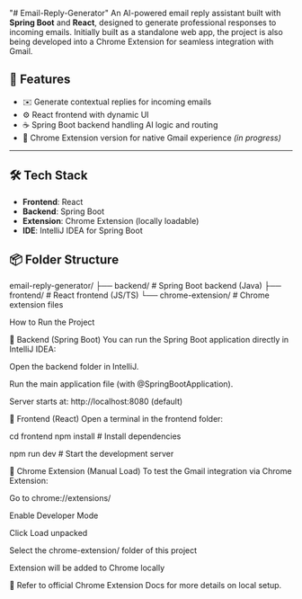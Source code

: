 "# Email-Reply-Generator" 
An AI-powered email reply assistant built with **Spring Boot** and **React**, designed to generate professional responses to incoming emails. 
Initially built as a standalone web app, the project is also being developed into a Chrome Extension for seamless integration with Gmail.


## 🚀 Features

- ✉️ Generate contextual replies for incoming emails
- ⚙️ React frontend with dynamic UI
- ☕ Spring Boot backend handling AI logic and routing
- 🔗 Chrome Extension version for native Gmail experience *(in progress)*

---

## 🛠️ Tech Stack

- **Frontend**: React
- **Backend**: Spring Boot
- **Extension**: Chrome Extension (locally loadable)
- **IDE**: IntelliJ IDEA for Spring Boot
  
## 📦 Folder Structure

  email-reply-generator/
├── backend/              # Spring Boot backend (Java)
├── frontend/             # React frontend (JS/TS)
└── chrome-extension/     # Chrome extension files

How to Run the Project

🔹 Backend (Spring Boot)
You can run the Spring Boot application directly in IntelliJ IDEA:

Open the backend folder in IntelliJ.

Run the main application file (with @SpringBootApplication).

Server starts at: http://localhost:8080 (default)



🔹 Frontend (React)
Open a terminal in the frontend folder:

cd frontend
npm install       # Install dependencies

npm run dev       # Start the development server



🔹 Chrome Extension (Manual Load)
To test the Gmail integration via Chrome Extension:

Go to chrome://extensions/

Enable Developer Mode

Click Load unpacked

Select the chrome-extension/ folder of this project

Extension will be added to Chrome locally

📝 Refer to official Chrome Extension Docs for more details on local setup.

